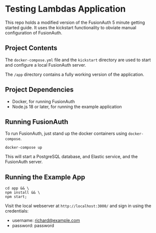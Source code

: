 # Testing Lambdas Application

This repo holds a modified version of the FusionAuth 5 minute getting started guide. It uses the kickstart functionality to obviate manual configuration of FusionAuth.

## Project Contents

The `docker-compose.yml` file and the `kickstart` directory are used to start and configure a local FusionAuth server.

The `/app` directory contains a fully working version of the application.

## Project Dependencies
* Docker, for running FusionAuth
* Node.js 18 or later, for running the example application

## Running FusionAuth
To run FusionAuth, just stand up the docker containers using `docker-compose`.

```shell
docker-compose up
```

This will start a PostgreSQL database, and Elastic service, and the FusionAuth server.

## Running the Example App

```shell
cd app && \
npm install && \
npm start;
```

Visit the local webserver at `http://localhost:3000/` and sign in using the credentials:

* username: richard@example.com
* password: password
